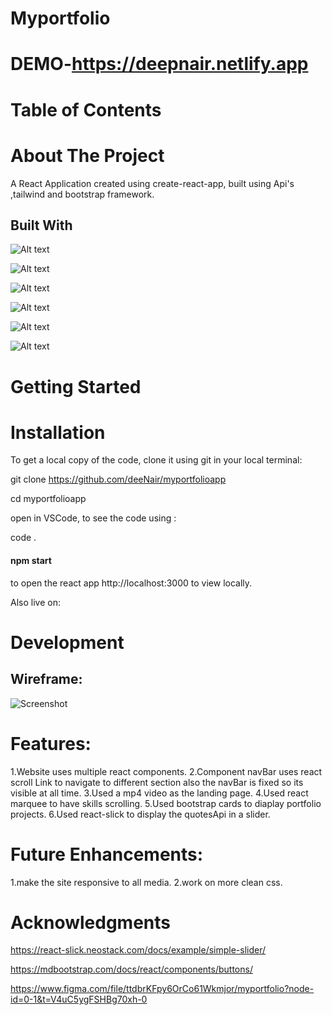 # Myportfolio
# DEMO-https://deepnair.netlify.app

# Table of Contents
# About The Project
   A React Application created using create-react-app, built using Api's ,tailwind and bootstrap framework.
## Built With
 ![Alt text](https://img.shields.io/badge/html5-%23E34F26.svg?style%3Dfor-the-badge%26logo%3Dhtml5%26logoColor%3Dwhite)


![Alt text](https://img.shields.io/badge/css3-%231572B6.svg?style%3Dfor-the-badge%26logo%3Dcss3%26logoColor%3Dwhite)

![Alt text](https://img.shields.io/badge/javascript-%yellow.svg?style%3Dfor-the-badge%26logo%3Djavascript%26logoColor%3Dblack)

![Alt text](https://img.shields.io/badge/react-%.svg?style%3Dfor-the-badge%26logo%3Dcss3%26logoColor%3Dblue)

![Alt text](https://img.shields.io/badge/bootstrap-%23E34F26.svg?style%3Dfor-the-badge%26logo%3Dhtml5%26logoColor%3Dwhite)

 ![Alt text](https://img.shields.io/badge/tailwind-%23E34F26.svg?style%3Dfor-the-badge%26logo%3Dhtml5%26logoColor%3Dwhite)

# Getting Started

# Installation
To get a local copy of the code, clone it using git in your local terminal:

git clone https://github.com/deeNair/myportfolioapp

cd myportfolioapp

open in VSCode, to see the code using :

code .

#### npm start
to open the react app http://localhost:3000 to view locally.

Also live on:


# Development

## Wireframe:
![Screenshot](src/images/jpg/myportfolio.png)


# Features:
1.Website uses multiple react components.
2.Component navBar uses react scroll Link to navigate to different section also the navBar is fixed so its visible at all time.
3.Used a mp4 video as the landing page.
4.Used react marquee to have skills scrolling.
5.Used bootstrap cards to diaplay portfolio projects.
6.Used react-slick to display the quotesApi in a slider.

# Future Enhancements:
1.make the site responsive to all media.
2.work on more clean css.

# Acknowledgments
https://react-slick.neostack.com/docs/example/simple-slider/

https://mdbootstrap.com/docs/react/components/buttons/

https://www.figma.com/file/ttdbrKFpy6OrCo61Wkmjor/myportfolio?node-id=0-1&t=V4uC5ygFSHBg70xh-0